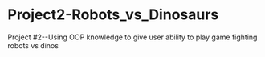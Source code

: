 # Project2-Robots_vs_Dinosaurs
Project #2--Using OOP knowledge to give user ability to play game fighting robots vs dinos

